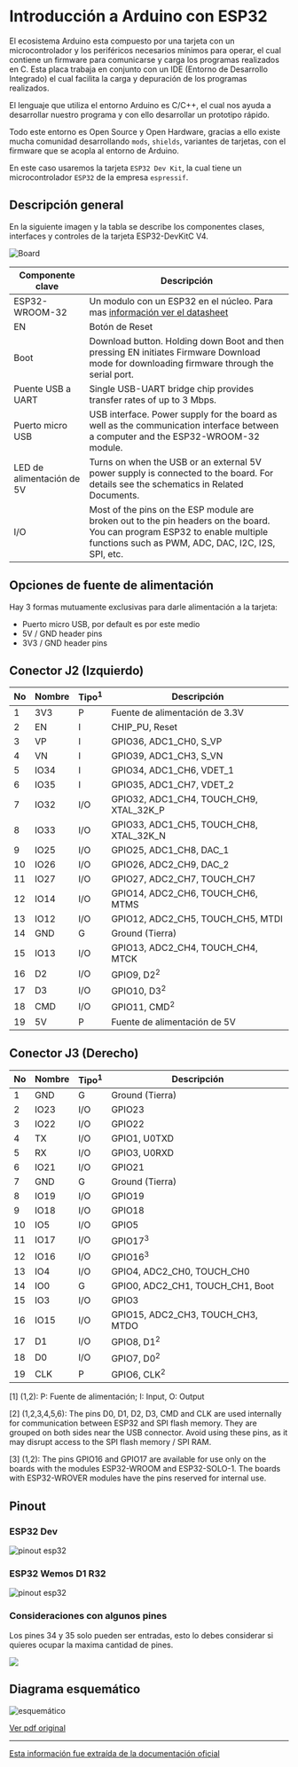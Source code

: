 # Introducción a Arduino con ESP32

El ecosistema Arduino esta compuesto por una tarjeta con un microcontrolador y los periféricos necesarios mínimos para operar, el cual contiene un firmware para comunicarse y carga los programas realizados en C.
Esta placa trabaja en conjunto con un IDE (Entorno de Desarrollo Integrado) el cual facilita la carga y depuración de los programas realizados.

El lenguaje que utiliza el entorno Arduino es C/C++, el cual nos ayuda a desarrollar nuestro programa y con ello desarrollar un prototipo rápido.

Todo este entorno es Open Source y Open Hardware, gracias a ello existe mucha comunidad desarrollando `mods`, `shields`, variantes de tarjetas, con el firmware que se acopla al entorno de Arduino.

En este caso usaremos la tarjeta `ESP32 Dev Kit`, la cual tiene un microcontrolador `ESP32` de la empresa `espressif`.

## Descripción general

En la siguiente imagen y la tabla se describe los componentes clases, interfaces y controles de la tarjeta ESP32-DevKitC V4.

![Board](https://docs.espressif.com/projects/esp-idf/en/latest/esp32/_images/esp32-devkitc-functional-overview.jpg)

|Componente clave|Descripción|
|---|---|
|ESP32-WROOM-32|Un modulo con un ESP32 en el núcleo. Para mas [información ver el datasheet](https://espressif.com/sites/default/files/documentation/esp32-wroom-32_datasheet_en.pdf)|
|EN|Botón de Reset|
|Boot|Download button. Holding down Boot and then pressing EN initiates Firmware Download mode for downloading firmware through the serial port.|
|Puente USB a UART|Single USB-UART bridge chip provides transfer rates of up to 3 Mbps.|
|Puerto micro USB|USB interface. Power supply for the board as well as the communication interface between a computer and the ESP32-WROOM-32 module.|
|LED de alimentación de 5V|Turns on when the USB or an external 5V power supply is connected to the board. For details see the schematics in Related Documents.|
|I/O|Most of the pins on the ESP module are broken out to the pin headers on the board. You can program ESP32 to enable multiple functions such as PWM, ADC, DAC, I2C, I2S, SPI, etc.|

## Opciones de fuente de alimentación

Hay 3 formas mutuamente exclusivas para darle alimentación a la tarjeta:

- Puerto micro USB, por default es por este medio
- 5V / GND header pins
- 3V3 / GND header pins

## Conector J2 (Izquierdo)

|No|Nombre|Tipo<sup>1</sup>|Descripción|
|---|---|---|---|
|1|3V3|P|Fuente de alimentación de 3.3V|
|2|EN|I|CHIP_PU, Reset|
|3|VP|I|GPIO36, ADC1_CH0, S_VP|
|4|VN|I|GPIO39, ADC1_CH3, S_VN|
|5|IO34|I|GPIO34, ADC1_CH6, VDET_1|
|6|IO35|I|GPIO35, ADC1_CH7, VDET_2|
|7|IO32|I/O|GPIO32, ADC1_CH4, TOUCH_CH9, XTAL_32K_P|
|8|IO33|I/O|GPIO33, ADC1_CH5, TOUCH_CH8, XTAL_32K_N|
|9|IO25|I/O|GPIO25, ADC1_CH8, DAC_1|
|10|IO26|I/O|GPIO26, ADC2_CH9, DAC_2|
|11|IO27|I/O|GPIO27, ADC2_CH7, TOUCH_CH7|
|12|IO14|I/O|GPIO14, ADC2_CH6, TOUCH_CH6, MTMS|
|13|IO12|I/O|GPIO12, ADC2_CH5, TOUCH_CH5, MTDI|
|14|GND|G|Ground (Tierra)|
|15|IO13|I/O|GPIO13, ADC2_CH4, TOUCH_CH4, MTCK|
|16|D2|I/O|GPIO9, D2<sup>2</sup>|
|17|D3|I/O|GPIO10, D3<sup>2</sup>|
|18|CMD|I/O|GPIO11, CMD<sup>2</sup>|
|19|5V|P|Fuente de alimentación de 5V|

## Conector J3 (Derecho)

|No|Nombre|Tipo<sup>1</sup>|Descripción|
|---|---|---|---|
|1|GND|G|Ground (Tierra)|
|2|IO23|I/O|GPIO23|
|3|IO22|I/O|GPIO22|
|4|TX|I/O|GPIO1, U0TXD|
|5|RX|I/O|GPIO3, U0RXD|
|6|IO21|I/O|GPIO21|
|7|GND|G|Ground (Tierra)|
|8|IO19|I/O|GPIO19|
|9|IO18|I/O|GPIO18|
|10|IO5|I/O|GPIO5|
|11|IO17|I/O|GPIO17<sup>3</sup>|
|12|IO16|I/O|GPIO16<sup>3</sup>|
|13|IO4|I/O|GPIO4, ADC2_CH0, TOUCH_CH0|
|14|IO0|G|GPIO0, ADC2_CH1, TOUCH_CH1, Boot|
|15|IO3|I/O|GPIO3|
|16|IO15|I/O|GPIO15, ADC2_CH3, TOUCH_CH3, MTDO|
|17|D1|I/O|GPIO8, D1<sup>2</sup>|
|18|D0|I/O|GPIO7, D0<sup>2</sup>|
|19|CLK|P|GPIO6, CLK<sup>2</sup>|

[1] (1,2): P: Fuente de alimentación; I: Input, O: Output

[2] (1,2,3,4,5,6): The pins D0, D1, D2, D3, CMD and CLK are used internally for communication between ESP32 and SPI flash memory. They are grouped on both sides near the USB connector. Avoid using these pins, as it may disrupt access to the SPI flash memory / SPI RAM.

[3] (1,2): The pins GPIO16 and GPIO17 are available for use only on the boards with the modules ESP32-WROOM and ESP32-SOLO-1. The boards with ESP32-WROVER modules have the pins reserved for internal use.

## Pinout

### ESP32 Dev

![pinout esp32](assets/esp32_devkitC_v4_pinlayout.png)

### ESP32 Wemos D1 R32

![pinout esp32](assets/esp32_Pinout_D1_R32.png)

### Consideraciones con algunos pines

Los pines 34 y 35 solo pueden ser entradas, esto lo debes considerar si quieres ocupar la maxima cantidad de pines.

![](./assets/esp32_pwm_pins.png)

## Diagrama esquemático

![esquemático](./assets/esp32_devkitc_v4-sch.png)

[Ver pdf original](https://dl.espressif.com/dl/schematics/esp32_devkitc_v4-sch.pdf)

---

[Esta información fue extraída de la documentación oficial](https://docs.espressif.com/projects/esp-idf/en/latest/esp32/hw-reference/esp32/get-started-devkitc.html)
